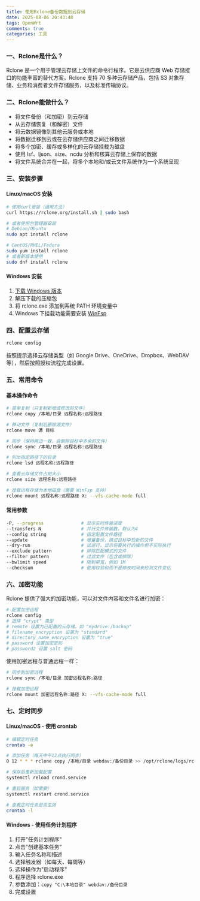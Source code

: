 ```yaml
---
title: 使用Rclone备份数据到云存储
date: 2025-08-06 20:43:48
tags: OpenWrt
comments: true
categories: 工具
---
```

### 一、Rclone是什么？

Rclone 是一个用于管理云存储上文件的命令行程序。它是云供应商 Web 存储接口的功能丰富的替代方案。Rclone 支持 70 多种云存储产品，包括 S3 对象存储、业务和消费者文件存储服务，以及标准传输协议。<!--more-->
### 二、Rclone能做什么？

- 将文件备份（和加密）到云存储
- 从云存储恢复（和解密）文件
- 将云数据镜像到其他云服务或本地
- 将数据迁移到云或在云存储供应商之间迁移数据
- 将多个加密、缓存或多样化的云存储挂载为磁盘
- 使用 lsf、ljson、size、ncdu 分析和核算云存储上保存的数据
- 将文件系统合并在一起，将多个本地和/或云文件系统作为一个系统呈现
### 三、安装步骤

#### Linux/macOS 安装

```bash
# 使用curl安装（通用方法）
curl https://rclone.org/install.sh | sudo bash

# 或者使用包管理器安装
# Debian/Ubuntu
sudo apt install rclone

# CentOS/RHEL/Fedora
sudo yum install rclone
# 或者新版本使用
sudo dnf install rclone
```

#### Windows 安装

1. [下载 Windows 版本](https://rclone.org/downloads/)
2. 解压下载的压缩包
3. 将 rclone.exe 添加到系统 PATH 环境变量中
4. Windows 下挂载功能需要安装 [WinFsp](https://winfsp.dev/rel/)

### 四、配置云存储

```bash
rclone config
```

按照提示选择云存储类型（如 Google Drive、OneDrive、Dropbox、WebDAV 等），然后按照授权流程完成设置。

### 五、常用命令

#### 基本操作命令

```bash
# 简单复制（只复制新增或修改的文件）
rclone copy /本地/目录 远程名称:远程路径

# 移动文件（复制后删除源文件）
rclone move 源 目标

# 同步（保持两边一致，会删除目标中多余的文件）
rclone sync /本地/目录 远程名称:远程路径

# 列出指定路径下的目录
rclone lsd 远程名称:远程路径

# 查看云存储文件占用大小
rclone size 远程名称:远程路径

# 挂载远程存储为本地磁盘（需要 WinFsp 支持）
rclone mount 远程名称:远程路径 X: --vfs-cache-mode full
```

#### 常用参数

```bash
-P, --progress              # 显示实时传输进度
--transfers N               # 并行文件传输数，默认为4
--config string             # 指定配置文件路径
--update                    # 增量备份，跳过目标中较新的文件
--dry-run                   # 试运行，显示将要执行的操作但不实际执行
--exclude pattern           # 排除匹配模式的文件
--filter pattern            # 过滤文件（包含或排除）
--bwlimit speed             # 限制带宽，例如 1M
--checksum                  # 使用校验和而不是修改时间来检测文件变化
```

### 六、加密功能

Rclone 提供了强大的加密功能，可以对文件内容和文件名进行加密：

```bash
# 配置加密远程
rclone config
# 选择 "crypt" 类型
# remote 设置为已配置的云存储，如 "mydrive:/backup"
# filename_encryption 设置为 "standard"
# directory_name_encryption 设置为 "true"
# password 设置加密密码
# password2 设置 salt 密码
```

使用加密远程与普通远程一样：

```bash
# 同步到加密远程
rclone sync /本地/目录 加密远程名称:路径

# 挂载加密远程
rclone mount 加密远程名称:路径 X: --vfs-cache-mode full
```

### 七、定时同步

#### Linux/macOS - 使用 crontab

```bash
# 编辑定时任务
crontab -e

# 添加任务（每天中午12点执行同步）
0 12 * * * rclone copy /本地/目录 webdav:/备份目录 >> /opt/rclone/logs/rclone.log 2>&1

# 保存后重新加载配置
systemctl reload crond.service

# 重启服务（如需要）
systemctl restart crond.service

# 查看定时任务是否生效
crontab -l
```

#### Windows - 使用任务计划程序

1. 打开"任务计划程序"
2. 点击"创建基本任务"
3. 输入任务名称和描述
4. 选择触发器（如每天、每周等）
5. 选择操作为"启动程序"
6. 程序选择 rclone.exe
7. 参数添加：`copy "C:\本地目录" webdav:/备份目录`
8. 完成设置


